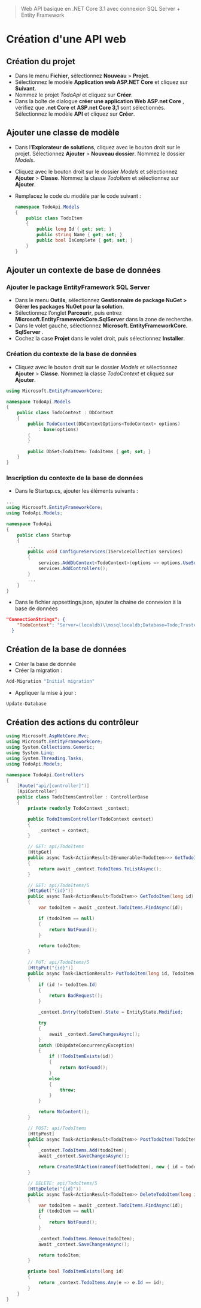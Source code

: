 > Web API basique en .NET Core 3.1 avec connexion SQL Server + Entity Framework

# Création  d'une API web

## Création du projet

* Dans le menu **Fichier**, sélectionnez **Nouveau** > **Projet**.
* Sélectionnez le modèle **Application web ASP.NET Core** et cliquez sur **Suivant**.
* Nommez le projet *TodoApi* et cliquez sur **Créer**.
* Dans la boîte de dialogue **créer une application Web ASP.net Core** , vérifiez que **.net Core** et **ASP.net Core 3,1** sont sélectionnés. Sélectionnez le modèle **API** et cliquez sur **Créer**.

## Ajouter une classe de modèle

- Dans l’**Explorateur de solutions**, cliquez avec le bouton droit sur le projet. Sélectionnez **Ajouter** > **Nouveau dossier**. Nommez le dossier *Models*.

- Cliquez avec le bouton droit sur le dossier *Models* et sélectionnez **Ajouter** > **Classe**. Nommez la classe *TodoItem* et sélectionnez sur **Ajouter**.

- Remplacez le code du modèle par le code suivant :

  ```c#
  namespace TodoApi.Models
  {
      public class TodoItem
      {
          public long Id { get; set; }
          public string Name { get; set; }
          public bool IsComplete { get; set; }
      }
  }
  ```

## Ajouter un contexte de base de données

### Ajouter le package EntityFramework SQL Server

- Dans le menu **Outils**, sélectionnez **Gestionnaire de package NuGet > Gérer les packages NuGet pour la solution**.
- Sélectionnez l’onglet **Parcourir**, puis entrez **Microsoft.EntityFrameworkCore.SqlServer** dans la zone de recherche.
- Dans le volet gauche, sélectionnez **Microsoft. EntityFrameworkCore. SqlServer** .
- Cochez la case **Projet** dans le volet droit, puis sélectionnez **Installer**.

### Création du contexte de la base de données

* Cliquez avec le bouton droit sur le dossier *Models* et sélectionnez **Ajouter** > **Classe**. Nommez la classe *TodoContext* et cliquez sur **Ajouter**.

```c#
using Microsoft.EntityFrameworkCore;

namespace TodoApi.Models
{
    public class TodoContext : DbContext
    {
        public TodoContext(DbContextOptions<TodoContext> options)
            : base(options)
        {
        }

        public DbSet<TodoItem> TodoItems { get; set; }
    }
}
```

### Inscription du contexte de la base de données

* Dans le Startup.cs, ajouter les éléments suivants :

```c#
...
using Microsoft.EntityFrameworkCore;
using TodoApi.Models;

namespace TodoApi
{
    public class Startup
    {
        ...
        public void ConfigureServices(IServiceCollection services)
        {
            services.AddDbContext<TodoContext>(options => options.UseSqlServer(Configuration.GetConnectionString("TodoContext")));
            services.AddControllers();
        }
        ...
    }
}
```

* Dans le fichier appsettings.json, ajouter la chaine de connexion à la base de données

```json
"ConnectionStrings": {
    "TodoContext": "Server=(localdb)\\mssqllocaldb;Database=Todo;Trusted_Connection=True;MultipleActiveResultSets=true"
  }
```

## Création de la base de données

* Créer la base de donnée
* Créer la migration :

```powershell
Add-Migration "Initial migration"
```

* Appliquer la mise à jour :

```powershell
Update-Database
```

## Création des actions du contrôleur

```c#
using Microsoft.AspNetCore.Mvc;
using Microsoft.EntityFrameworkCore;
using System.Collections.Generic;
using System.Linq;
using System.Threading.Tasks;
using TodoApi.Models;

namespace TodoApi.Controllers
{
    [Route("api/[controller]")]
    [ApiController]
    public class TodoItemsController : ControllerBase
    {
        private readonly TodoContext _context;

        public TodoItemsController(TodoContext context)
        {
            _context = context;
        }

        // GET: api/TodoItems
        [HttpGet]
        public async Task<ActionResult<IEnumerable<TodoItem>>> GetTodoItems()
        {
            return await _context.TodoItems.ToListAsync();
        }

        // GET: api/TodoItems/5
        [HttpGet("{id}")]
        public async Task<ActionResult<TodoItem>> GetTodoItem(long id)
        {
            var todoItem = await _context.TodoItems.FindAsync(id);

            if (todoItem == null)
            {
                return NotFound();
            }

            return todoItem;
        }

        // PUT: api/TodoItems/5
        [HttpPut("{id}")]
        public async Task<IActionResult> PutTodoItem(long id, TodoItem todoItem)
        {
            if (id != todoItem.Id)
            {
                return BadRequest();
            }

            _context.Entry(todoItem).State = EntityState.Modified;

            try
            {
                await _context.SaveChangesAsync();
            }
            catch (DbUpdateConcurrencyException)
            {
                if (!TodoItemExists(id))
                {
                    return NotFound();
                }
                else
                {
                    throw;
                }
            }

            return NoContent();
        }

        // POST: api/TodoItems
        [HttpPost]
        public async Task<ActionResult<TodoItem>> PostTodoItem(TodoItem todoItem)
        {
            _context.TodoItems.Add(todoItem);
            await _context.SaveChangesAsync();

            return CreatedAtAction(nameof(GetTodoItem), new { id = todoItem.Id }, todoItem);
        }

        // DELETE: api/TodoItems/5
        [HttpDelete("{id}")]
        public async Task<ActionResult<TodoItem>> DeleteTodoItem(long id)
        {
            var todoItem = await _context.TodoItems.FindAsync(id);
            if (todoItem == null)
            {
                return NotFound();
            }

            _context.TodoItems.Remove(todoItem);
            await _context.SaveChangesAsync();

            return todoItem;
        }

        private bool TodoItemExists(long id)
        {
            return _context.TodoItems.Any(e => e.Id == id);
        }
    }
}

```

